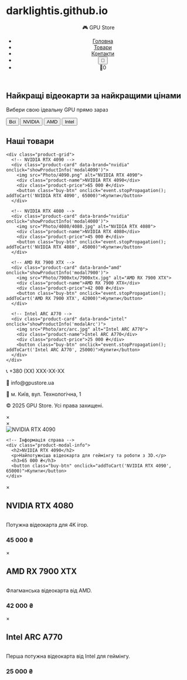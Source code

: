 # darklightis.github.io<!DOCTYPE html>
<html lang="uk">
<head>
  <meta charset="UTF-8" />
  <meta name="viewport" content="width=device-width, initial-scale=1.0" />
  <title>GPU Store - Магазин відеокарт</title>
  <link rel="stylesheet" href="style.css">
</head>
<body>
  <header>
    <nav>
      <div class="logo">🎮 GPU Store</div>
      <ul class="nav-menu">
        <li><a href="#home">Головна</a></li>
        <li><a href="#products">Товари</a></li>
        <li><a href="#contact">Контакти</a></li>
        <li><button class="theme-toggle" id="themeToggle">🌙</button></li>
        <li class="cart-icon" onclick="toggleCart()">🛒<span class="cart-count" id="cartCount">0</span></li>
      </ul>
    </nav>
  </header>

  <section class="hero" id="home">
    <h1>Найкращі відеокарти за найкращими цінами</h1>
    <p>Вибери свою ідеальну GPU прямо зараз</p>
  </section>

  <div class="filter-buttons">
    <button onclick="filterProducts('all')">Всі</button>
    <button onclick="filterProducts('nvidia')">NVIDIA</button>
    <button onclick="filterProducts('amd')">AMD</button>
    <button onclick="filterProducts('intel')">Intel</button>
  </div>

  <section class="products" id="products">
    <h2 class="section-title">Наші товари</h2>
    
    <div class="product-grid">
      <!-- NVIDIA RTX 4090 -->
      <div class="product-card" data-brand="nvidia" onclick="showProductInfo('modal4090')">
        <img src="Photo/4090.png" alt="NVIDIA RTX 4090">
        <div class="product-name">NVIDIA RTX 4090</div>
        <div class="product-price">65 000 ₴</div>
        <button class="buy-btn" onclick="event.stopPropagation(); addToCart('NVIDIA RTX 4090', 65000)">Купити</button>
      </div>

      <!-- NVIDIA RTX 4080 -->
      <div class="product-card" data-brand="nvidia" onclick="showProductInfo('modal4080')">
        <img src="Photo/4080/4080.jpg" alt="NVIDIA RTX 4080">
        <div class="product-name">NVIDIA RTX 4080</div>
        <div class="product-price">45 000 ₴</div>
        <button class="buy-btn" onclick="event.stopPropagation(); addToCart('NVIDIA RTX 4080', 45000)">Купити</button>
      </div>

      <!-- AMD RX 7900 XTX -->
      <div class="product-card" data-brand="amd" onclick="showProductInfo('modal7900')">
        <img src="Photo/7900xtx/7900xtx.jpg" alt="AMD RX 7900 XTX">
        <div class="product-name">AMD RX 7900 XTX</div>
        <div class="product-price">42 000 ₴</div>
        <button class="buy-btn" onclick="event.stopPropagation(); addToCart('AMD RX 7900 XTX', 42000)">Купити</button>
      </div>

      <!-- Intel ARC A770 -->
      <div class="product-card" data-brand="intel" onclick="showProductInfo('modalArc')">
        <img src="Photo/arc/arc.jpg" alt="Intel ARC A770">
        <div class="product-name">Intel ARC A770</div>
        <div class="product-price">25 000 ₴</div>
        <button class="buy-btn" onclick="event.stopPropagation(); addToCart('Intel ARC A770', 25000)">Купити</button>
      </div>
    </div>
  </section>

  <footer id="contact">
    <p>📞 +380 (XX) XXX-XX-XX</p>
    <p>📧 info@gpustore.ua</p>
    <p>📍 м. Київ, вул. Технологічна, 1</p>
    <p>&copy; 2025 GPU Store. Усі права захищені.</p>
  </footer>

  <div class="cart-modal" id="cartModal" style="display:none;">
    <div class="cart-content">
      <span class="close-cart" onclick="toggleCart()">&times;</span>
      <h2 class="text-center">Кошик</h2>
      <div id="cartItems">Кошик порожній</div>
      <div id="cartTotal">Загальна сума: 0 ₴</div>
      <button class="buy-btn" onclick="checkout()">Оформити замовлення</button>
    </div>
  </div>

  <!-- Модальні вікна -->
  <div class="product-modal" id="modal4090">
      <span class="close-modal" onclick="closeProductModal('modal4090')">&times;</span>
      <div class="product-modal-content">
  <span class="close-modal" onclick="closeProductModal()">&times;</span>

  <div class="product-modal-body">
    <!-- Картинка зліва -->
    <div class="product-modal-image">
      <img src="Photo/4090/4090-removebg-preview.png" alt="NVIDIA RTX 4090">
    </div>

    <!-- Інформація справа -->
    <div class="product-modal-info">
      <h2>NVIDIA RTX 4090</h2>
      <p>Найпотужніша відеокарта для геймінгу та роботи з 3D.</p>
      <h3>65 000 ₴</h3>
      <button class="buy-btn" onclick="addToCart('NVIDIA RTX 4090', 65000)">Купити</button>
    </div>
  </div>

  <div class="product-modal" id="modal4080">
    <div class="product-modal-content">
      <span class="close-modal" onclick="closeProductModal('modal4080')">&times;</span>
      <h2>NVIDIA RTX 4080</h2>
      <img src="Photo/4080/4080.jpg" alt="">
      <p>Потужна відеокарта для 4K ігор.</p>
      <h3>45 000 ₴</h3>
    </div>
  </div>

  <div class="product-modal" id="modal7900">
    <div class="product-modal-content">
      <span class="close-modal" onclick="closeProductModal('modal7900')">&times;</span>
      <h2>AMD RX 7900 XTX</h2>
      <img src="Photo/7900xtx/7900xtx.jpg" alt="">
      <p>Флагманська відеокарта від AMD.</p>
      <h3>42 000 ₴</h3>
    </div>
  </div>

  <div class="product-modal" id="modalArc">
    <div class="product-modal-content">
      <span class="close-modal" onclick="closeProductModal('modalArc')">&times;</span>
      <h2>Intel ARC A770</h2>
      <img src="Photo/arc/arc.jpg" alt="">
      <p>Перша потужна відеокарта від Intel для геймінгу.</p>
      <h3>25 000 ₴</h3>
    </div>
  </div>

  <script src="script.js"></script>
</body>
</html>
